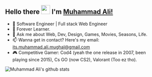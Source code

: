## Hello there <img src="https://github.com/TheDudeThatCode/TheDudeThatCode/blob/master/Assets/Hi.gif" width="29px"> I'm [Muhammad Ali!](https://www.linkedin.com/in/muhammad-ali-4ab631198/)

- 🔭 Software Engineer | Full stack Web Engineer
- 🌱 Forever Learner.
- 💬 Ask me about Web, Dev, Design, Games, Movies, Seasons, Life.
- 📫 Wanna get in contact? Here's my email: its.muhammad.ali.mughal@gmail.com
- 🎮 Competitive Gamer: Cod4 (yeah the one release in 2007, been playing since 2015), Cs GO (now CS2), Valorant (Too ez tho).

![Muhammad Ali's github stats](https://github-readme-stats.vercel.app/api?username=muhammad-ali-pk&show_icons=true&hide_border=true&count_private=true)
